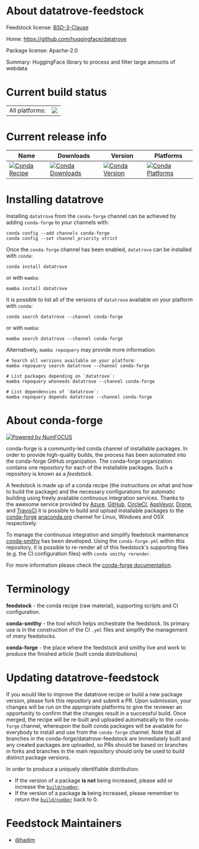 About datatrove-feedstock
=========================

Feedstock license: [BSD-3-Clause](https://github.com/conda-forge/datatrove-feedstock/blob/main/LICENSE.txt)

Home: https://github.com/huggingface/datatrove

Package license: Apache-2.0

Summary: HuggingFace library to process and filter large amounts of webdata

Current build status
====================


<table><tr><td>All platforms:</td>
    <td>
      <a href="https://dev.azure.com/conda-forge/feedstock-builds/_build/latest?definitionId=24481&branchName=main">
        <img src="https://dev.azure.com/conda-forge/feedstock-builds/_apis/build/status/datatrove-feedstock?branchName=main">
      </a>
    </td>
  </tr>
</table>

Current release info
====================

| Name | Downloads | Version | Platforms |
| --- | --- | --- | --- |
| [![Conda Recipe](https://img.shields.io/badge/recipe-datatrove-green.svg)](https://anaconda.org/conda-forge/datatrove) | [![Conda Downloads](https://img.shields.io/conda/dn/conda-forge/datatrove.svg)](https://anaconda.org/conda-forge/datatrove) | [![Conda Version](https://img.shields.io/conda/vn/conda-forge/datatrove.svg)](https://anaconda.org/conda-forge/datatrove) | [![Conda Platforms](https://img.shields.io/conda/pn/conda-forge/datatrove.svg)](https://anaconda.org/conda-forge/datatrove) |

Installing datatrove
====================

Installing `datatrove` from the `conda-forge` channel can be achieved by adding `conda-forge` to your channels with:

```
conda config --add channels conda-forge
conda config --set channel_priority strict
```

Once the `conda-forge` channel has been enabled, `datatrove` can be installed with `conda`:

```
conda install datatrove
```

or with `mamba`:

```
mamba install datatrove
```

It is possible to list all of the versions of `datatrove` available on your platform with `conda`:

```
conda search datatrove --channel conda-forge
```

or with `mamba`:

```
mamba search datatrove --channel conda-forge
```

Alternatively, `mamba repoquery` may provide more information:

```
# Search all versions available on your platform:
mamba repoquery search datatrove --channel conda-forge

# List packages depending on `datatrove`:
mamba repoquery whoneeds datatrove --channel conda-forge

# List dependencies of `datatrove`:
mamba repoquery depends datatrove --channel conda-forge
```


About conda-forge
=================

[![Powered by
NumFOCUS](https://img.shields.io/badge/powered%20by-NumFOCUS-orange.svg?style=flat&colorA=E1523D&colorB=007D8A)](https://numfocus.org)

conda-forge is a community-led conda channel of installable packages.
In order to provide high-quality builds, the process has been automated into the
conda-forge GitHub organization. The conda-forge organization contains one repository
for each of the installable packages. Such a repository is known as a *feedstock*.

A feedstock is made up of a conda recipe (the instructions on what and how to build
the package) and the necessary configurations for automatic building using freely
available continuous integration services. Thanks to the awesome service provided by
[Azure](https://azure.microsoft.com/en-us/services/devops/), [GitHub](https://github.com/),
[CircleCI](https://circleci.com/), [AppVeyor](https://www.appveyor.com/),
[Drone](https://cloud.drone.io/welcome), and [TravisCI](https://travis-ci.com/)
it is possible to build and upload installable packages to the
[conda-forge](https://anaconda.org/conda-forge) [anaconda.org](https://anaconda.org/)
channel for Linux, Windows and OSX respectively.

To manage the continuous integration and simplify feedstock maintenance
[conda-smithy](https://github.com/conda-forge/conda-smithy) has been developed.
Using the ``conda-forge.yml`` within this repository, it is possible to re-render all of
this feedstock's supporting files (e.g. the CI configuration files) with ``conda smithy rerender``.

For more information please check the [conda-forge documentation](https://conda-forge.org/docs/).

Terminology
===========

**feedstock** - the conda recipe (raw material), supporting scripts and CI configuration.

**conda-smithy** - the tool which helps orchestrate the feedstock.
                   Its primary use is in the construction of the CI ``.yml`` files
                   and simplify the management of *many* feedstocks.

**conda-forge** - the place where the feedstock and smithy live and work to
                  produce the finished article (built conda distributions)


Updating datatrove-feedstock
============================

If you would like to improve the datatrove recipe or build a new
package version, please fork this repository and submit a PR. Upon submission,
your changes will be run on the appropriate platforms to give the reviewer an
opportunity to confirm that the changes result in a successful build. Once
merged, the recipe will be re-built and uploaded automatically to the
`conda-forge` channel, whereupon the built conda packages will be available for
everybody to install and use from the `conda-forge` channel.
Note that all branches in the conda-forge/datatrove-feedstock are
immediately built and any created packages are uploaded, so PRs should be based
on branches in forks and branches in the main repository should only be used to
build distinct package versions.

In order to produce a uniquely identifiable distribution:
 * If the version of a package **is not** being increased, please add or increase
   the [``build/number``](https://docs.conda.io/projects/conda-build/en/latest/resources/define-metadata.html#build-number-and-string).
 * If the version of a package **is** being increased, please remember to return
   the [``build/number``](https://docs.conda.io/projects/conda-build/en/latest/resources/define-metadata.html#build-number-and-string)
   back to 0.

Feedstock Maintainers
=====================

* [@hadim](https://github.com/hadim/)

